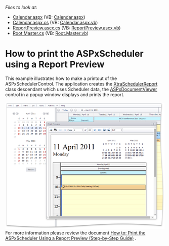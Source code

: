 <!-- default file list -->
*Files to look at*:

* [Calendar.aspx](./CS/SchedulerReportPreviewTest/Calendar.aspx) (VB: [Calendar.aspx](./VB/SchedulerReportPreviewTest/Calendar.aspx))
* [Calendar.aspx.cs](./CS/SchedulerReportPreviewTest/Calendar.aspx.cs) (VB: [Calendar.aspx.vb](./VB/SchedulerReportPreviewTest/Calendar.aspx.vb))
* [ReportPreview.ascx.cs](./CS/SchedulerReportPreviewTest/Reports/ReportPreview.ascx.cs) (VB: [ReportPreview.ascx.vb](./VB/SchedulerReportPreviewTest/Reports/ReportPreview.ascx.vb))
* [Root.Master.cs](./CS/SchedulerReportPreviewTest/Root.Master.cs) (VB: [Root.Master.vb](./VB/SchedulerReportPreviewTest/Root.Master.vb))
<!-- default file list end -->
# How to print the ASPxScheduler using a Report Preview


<p>This example illustrates how to make a printout of the ASPxSchedulerControl. The application creates the <a href="http://help.devexpress.com/#WindowsForms/clsDevExpressXtraSchedulerReportingXtraSchedulerReporttopic"><u>XtraSchedulerReport</u></a> class descendant which uses Scheduler data, the <a href="http://help.devexpress.com/#XtraReports/clsDevExpressXtraReportsWebASPxDocumentViewertopic"><u>ASPxDocumentViewer</u></a> control in a popup window displays and prints the report.<br><br><img src="https://raw.githubusercontent.com/DevExpress-Examples/how-to-print-the-aspxscheduler-using-a-report-preview-e1625/15.2.4+/media/497a82d7-a584-11e5-80bf-00155d62480c.png"><br> For more information please review the document <a href="http://help.devexpress.com/#AspNet/CustomDocument6692"><u>How to: Print the ASPxScheduler Using a Report Preview (Step-by-Step Guide)</u></a> .</p>

<br/>


